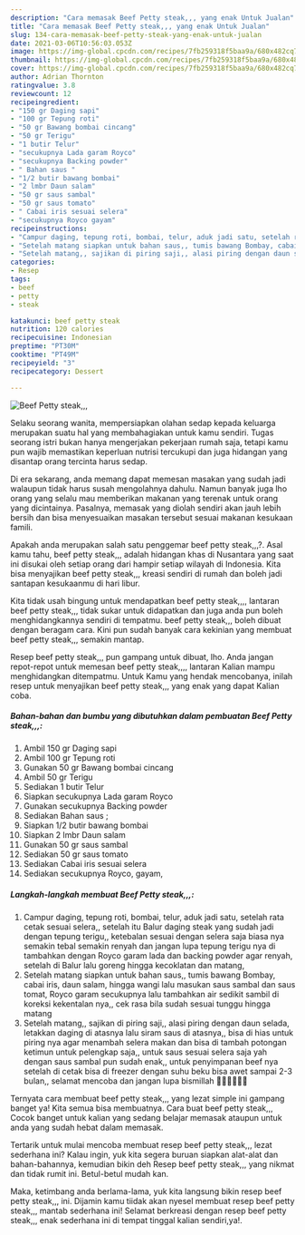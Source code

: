 ```yaml
---
description: "Cara memasak Beef Petty steak,,, yang enak Untuk Jualan"
title: "Cara memasak Beef Petty steak,,, yang enak Untuk Jualan"
slug: 134-cara-memasak-beef-petty-steak-yang-enak-untuk-jualan
date: 2021-03-06T10:56:03.053Z
image: https://img-global.cpcdn.com/recipes/7fb259318f5baa9a/680x482cq70/beef-petty-steak-foto-resep-utama.jpg
thumbnail: https://img-global.cpcdn.com/recipes/7fb259318f5baa9a/680x482cq70/beef-petty-steak-foto-resep-utama.jpg
cover: https://img-global.cpcdn.com/recipes/7fb259318f5baa9a/680x482cq70/beef-petty-steak-foto-resep-utama.jpg
author: Adrian Thornton
ratingvalue: 3.8
reviewcount: 12
recipeingredient:
- "150 gr Daging sapi"
- "100 gr Tepung roti"
- "50 gr Bawang bombai cincang"
- "50 gr Terigu"
- "1 butir Telur"
- "secukupnya Lada garam Royco"
- "secukupnya Backing powder"
- " Bahan saus "
- "1/2 butir bawang bombai"
- "2 lmbr Daun salam"
- "50 gr saus sambal"
- "50 gr saus tomato"
- " Cabai iris sesuai selera"
- "secukupnya Royco gayam"
recipeinstructions:
- "Campur daging, tepung roti, bombai, telur, aduk jadi satu, setelah rata cetak sesuai selera,, setelah itu Balur daging steak yang sudah jadi dengan tepung terigu,, ketebalan sesuai dengan selera saja biasa nya semakin tebal semakin renyah dan jangan lupa tepung terigu nya di tambahkan dengan Royco garam lada dan backing powder agar renyah, setelah di Balur lalu goreng hingga kecoklatan dan matang,"
- "Setelah matang siapkan untuk bahan saus,, tumis bawang Bombay, cabai iris, daun salam, hingga wangi lalu masukan saus sambal dan saus tomat, Royco garam secukupnya lalu tambahkan air sedikit sambil di koreksi kekentalan nya,, cek rasa bila sudah sesuai tunggu hingga matang"
- "Setelah matang,, sajikan di piring saji,, alasi piring dengan daun selada, letakkan daging di atasnya lalu siram saus di atasnya,, bisa di hias untuk piring nya agar menambah selera makan dan bisa di tambah potongan ketimun untuk pelengkap saja,, untuk saus sesuai selera saja yah dengan saus sambal pun sudah enak,, untuk penyimpanan beef nya setelah di cetak bisa di freezer dengan suhu beku bisa awet sampai 2-3 bulan,, selamat mencoba dan jangan lupa bismillah 🙏🙏😋😋😋😋"
categories:
- Resep
tags:
- beef
- petty
- steak

katakunci: beef petty steak 
nutrition: 120 calories
recipecuisine: Indonesian
preptime: "PT30M"
cooktime: "PT49M"
recipeyield: "3"
recipecategory: Dessert

---
```



![Beef Petty steak,,,](https://img-global.cpcdn.com/recipes/7fb259318f5baa9a/680x482cq70/beef-petty-steak-foto-resep-utama.jpg)

Selaku seorang wanita, mempersiapkan olahan sedap kepada keluarga merupakan suatu hal yang membahagiakan untuk kamu sendiri. Tugas seorang istri bukan hanya mengerjakan pekerjaan rumah saja, tetapi kamu pun wajib memastikan keperluan nutrisi tercukupi dan juga hidangan yang disantap orang tercinta harus sedap.

Di era  sekarang, anda memang dapat memesan masakan yang sudah jadi walaupun tidak harus susah mengolahnya dahulu. Namun banyak juga lho orang yang selalu mau memberikan makanan yang terenak untuk orang yang dicintainya. Pasalnya, memasak yang diolah sendiri akan jauh lebih bersih dan bisa menyesuaikan masakan tersebut sesuai makanan kesukaan famili. 



Apakah anda merupakan salah satu penggemar beef petty steak,,,?. Asal kamu tahu, beef petty steak,,, adalah hidangan khas di Nusantara yang saat ini disukai oleh setiap orang dari hampir setiap wilayah di Indonesia. Kita bisa menyajikan beef petty steak,,, kreasi sendiri di rumah dan boleh jadi santapan kesukaanmu di hari libur.

Kita tidak usah bingung untuk mendapatkan beef petty steak,,,, lantaran beef petty steak,,, tidak sukar untuk didapatkan dan juga anda pun boleh menghidangkannya sendiri di tempatmu. beef petty steak,,, boleh dibuat dengan beragam cara. Kini pun sudah banyak cara kekinian yang membuat beef petty steak,,, semakin mantap.

Resep beef petty steak,,, pun gampang untuk dibuat, lho. Anda jangan repot-repot untuk memesan beef petty steak,,,, lantaran Kalian mampu menghidangkan ditempatmu. Untuk Kamu yang hendak mencobanya, inilah resep untuk menyajikan beef petty steak,,, yang enak yang dapat Kalian coba.

<!--inarticleads1-->

##### Bahan-bahan dan bumbu yang dibutuhkan dalam pembuatan Beef Petty steak,,,:

1. Ambil 150 gr Daging sapi
1. Ambil 100 gr Tepung roti
1. Gunakan 50 gr Bawang bombai cincang
1. Ambil 50 gr Terigu
1. Sediakan 1 butir Telur
1. Siapkan secukupnya Lada garam Royco
1. Gunakan secukupnya Backing powder
1. Sediakan  Bahan saus ;
1. Siapkan 1/2 butir bawang bombai
1. Siapkan 2 lmbr Daun salam
1. Gunakan 50 gr saus sambal
1. Sediakan 50 gr saus tomato
1. Sediakan  Cabai iris sesuai selera
1. Sediakan secukupnya Royco, gayam,




<!--inarticleads2-->

##### Langkah-langkah membuat Beef Petty steak,,,:

1. Campur daging, tepung roti, bombai, telur, aduk jadi satu, setelah rata cetak sesuai selera,, setelah itu Balur daging steak yang sudah jadi dengan tepung terigu,, ketebalan sesuai dengan selera saja biasa nya semakin tebal semakin renyah dan jangan lupa tepung terigu nya di tambahkan dengan Royco garam lada dan backing powder agar renyah, setelah di Balur lalu goreng hingga kecoklatan dan matang,
1. Setelah matang siapkan untuk bahan saus,, tumis bawang Bombay, cabai iris, daun salam, hingga wangi lalu masukan saus sambal dan saus tomat, Royco garam secukupnya lalu tambahkan air sedikit sambil di koreksi kekentalan nya,, cek rasa bila sudah sesuai tunggu hingga matang
1. Setelah matang,, sajikan di piring saji,, alasi piring dengan daun selada, letakkan daging di atasnya lalu siram saus di atasnya,, bisa di hias untuk piring nya agar menambah selera makan dan bisa di tambah potongan ketimun untuk pelengkap saja,, untuk saus sesuai selera saja yah dengan saus sambal pun sudah enak,, untuk penyimpanan beef nya setelah di cetak bisa di freezer dengan suhu beku bisa awet sampai 2-3 bulan,, selamat mencoba dan jangan lupa bismillah 🙏🙏😋😋😋😋




Ternyata cara membuat beef petty steak,,, yang lezat simple ini gampang banget ya! Kita semua bisa membuatnya. Cara buat beef petty steak,,, Cocok banget untuk kalian yang sedang belajar memasak ataupun untuk anda yang sudah hebat dalam memasak.

Tertarik untuk mulai mencoba membuat resep beef petty steak,,, lezat sederhana ini? Kalau ingin, yuk kita segera buruan siapkan alat-alat dan bahan-bahannya, kemudian bikin deh Resep beef petty steak,,, yang nikmat dan tidak rumit ini. Betul-betul mudah kan. 

Maka, ketimbang anda berlama-lama, yuk kita langsung bikin resep beef petty steak,,, ini. Dijamin kamu tiidak akan nyesel membuat resep beef petty steak,,, mantab sederhana ini! Selamat berkreasi dengan resep beef petty steak,,, enak sederhana ini di tempat tinggal kalian sendiri,ya!.

